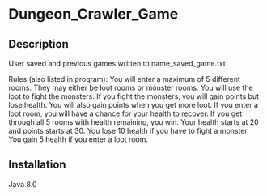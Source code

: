 # Dungeon_Crawler_Game
## Description
User saved and previous games written to name_saved_game.txt

Rules (also listed in program): 
You will enter a maximum of 5 different rooms. 
They may either be loot rooms or monster rooms. 
You will use the loot to fight the monsters. 
If you fight the monsters, you will gain points but lose health. 
You will also gain points when you get more loot. 
If you enter a loot room, you will have a chance for your health to recover. 
If you get through all 5 rooms with health remaining, you win. 
Your health starts at 20 and points starts at 30. 
You lose 10 health if you have to fight a monster. 
You gain 5 health if you enter a loot room.

## Installation
Java 8.0
